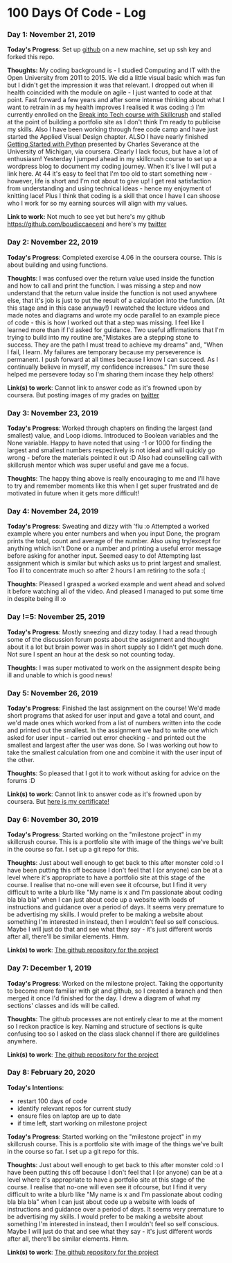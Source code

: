 # 100 Days Of Code - Log

### Day 1: November 21, 2019 

**Today's Progress**: Set up [github](https://github.com/boudiccaeceni) on a new machine, set up ssh key and forked this repo. 

**Thoughts:** My coding background is - I studied Computing and IT with the Open University from 2011 to 2015. We did a little visual basic which was fun but I didn't get the impression it was that relevant. I dropped out when ill health coincided with the module on agile - I just wanted to code at that point. Fast forward a few years and after some intense thinking about what I want to retrain in as my health improves I realised it was coding :)
I'm currently enrolled on the [Break into Tech course with Skillcrush](https://skillcrush.com/break-into-tech-blueprint) and stalled at the point of building a portfolio site as I don't think I'm ready to publicise my skills. Also I have been working through free code camp and have just started the Applied Visual Design chapter. ALSO I have nearly finished [Getting Started with Python](https://www.coursera.org/learn/python/home/welcome) presented by Charles Severance at the University of Michigan, via coursera. Clearly I lack focus, but have a lot of enthusiasm!
Yesterday I jumped ahead in my skillcrush course to set up a wordpress blog to document my coding journey. When it's live I will put a link here.
At 44 it's easy to feel that I'm too old to start something new - however, life is short and I'm not about to give up! I get real satisfaction from understanding and using technical ideas - hence my enjoyment of knitting lace! Plus I think that coding is a skill that once I have I can shoose who I work for so my earning sources will align with my values.

**Link to work:** Not much to see yet but here's my github https://github.com/boudiccaeceni and here's my [twitter](https://twitter.com/death0zero)

### Day 2: November 22, 2019 

**Today's Progress**: Completed exercise 4.06 in the coursera course. This is about building and using functions. 

**Thoughts**: I was confused over the return value used inside the function and how to call and print the function.  I was missing a step and now understand that the return value inside the function is not used anywhere else, that it's job is just to put the result of a calculation into the function. (At this stage and in this case anyway!) I rewatched the lecture videos and made notes and diagrams and wrote my ocde parallel to an example piece of code - this is how I worked out that a step was missing. I feel like I learned more than if I'd asked for guidance. Two useful affirmations that I'm trying to build into my routine are,"Mistakes are a stepping stone to success. They are the path I must tread to achieve my dreams" and, "When I fail, I learn. My failures are temporary because my perseverence is permanent. I push forward at all times because I know I can succeed. As I continually believe in myself, my confidence increases." I'm sure these helped me persevere today so I'm sharing them incase they help others!

**Link(s) to work**: Cannot link to answer code as it's frowned upon by coursera. But posting images of my grades on [twitter](https://twitter.com/death0zero)


### Day 3: November 23, 2019

**Today's Progress**: Worked through chapters on finding the largest (and smallest) value, and Loop idioms. Introduced to Boolean variables and the None variable. Happy to have noted that using -1 or 1000 for finding the largest and smallest numbers respectively is not ideal and will quickly go wrong - before the materials pointed it out :D Also had counselling call with skillcrush mentor which was super useful and gave me a focus. 

**Thoughts**: The happy thing above is really encouraging to me and I'll have to try and remember moments like this when I get super frustrated and de motivated in future when it gets more difficult!


### Day 4: November 24, 2019

**Today's Progress**: Sweating and dizzy with 'flu :o Attempted a worked example where you enter numbers and when you input Done, the program prints the total, count and average of the number. Also using try/except for anything which isn't Done or a number and printing a useful error message before asking for another input. Seemed easy to do! Attempting last assignment which is similar but which asks us to print largest and smallest. Too ill to concentrate much so after 2 hours I am retiring to the sofa :( 

**Thoughts**: Pleased I grasped a worked example and went ahead and solved it before watching all of the video. And pleased I managed to put some time in despite being ill :o


### Day !=5: November 25, 2019

**Today's Progress**: Mostly sneezing and dizzy today. I had a read through some of the discussion forum posts about the assignment and thought about it a lot but brain power was in short supply so I didn't get much done. Not sure I spent an hour at the desk so not counting today. 

**Thoughts**: I was super motivated to work on the assignment despite being ill and unable to which is good news!


### Day 5: November 26, 2019

**Today's Progress**: Finished the last assignment on the course! We'd made short programs that asked for user input and gave a total and count, and we'd made ones which worked from a list of numbers written into the code and printed out the smallest. In the assignment we had to write one which asked for user input - carried out error checking - and printed out the smallest and largest after the user was done. So I was working out how to take the smallest calculation from one and combine it with the user input of the other. 

**Thoughts**: So pleased that I got it to work without asking for advice on the forums :D

**Link(s) to work**: Cannot link to answer code as it's frowned upon by coursera. But [here is my certificate!](https://www.coursera.org/account/accomplishments/certificate/JGGZPPSX6GZC?utm_medium=certificate&utm_source=link&utm_campaign=copybutton_certificate)


### Day 6: November 30, 2019 

**Today's Progress**: Started working on the "milestone project" in my skillcrush course. This is a portfolio site with image of the things we've built in the course so far. I set up a git repo for this. 

**Thoughts**: Just about well enough to get back to this after monster cold :o 
I have been putting this off because I don't feel that I (or anyone) can be at a level where it's appropriate to have a portfolio site at this stage of the course. I realise that no-one will even see it ofcourse, but I find it very difficult to write a blurb like "My name is x and I'm passionate about coding bla bla bla" when I can just about code up a website with loads of instructions and guidance over a period of days. It seems very premature to be advertising my skills. I would prefer to be making a website about something I'm interested in instead, then I wouldn't feel so self conscious. Maybe I will just do that and see what they say - it's just different words after all, there'll be similar elements. Hmm.

**Link(s) to work**: [The github repository for the project](https://github.com/boudiccaeceni/milestone-project)



### Day 7: December 1, 2019 

**Today's Progress**: Worked on the milestone project. Taking the opportunity to become more familiar with git and github, so I created a branch and then merged it once I'd finished for the day. I drew a diagram of what my sections' classes and ids will be called.  

**Thoughts**: The github processes are not entirely clear to me at the moment so I reckon practice is key. Naming and structure of sections is quite confusing too so I asked on the class slack channel if there are guildelines anywhere.

**Link(s) to work**: [The github repository for the project](https://github.com/boudiccaeceni/milestone-project)


### Day 8: February 20, 2020 

**Today's Intentions**: 
<ul>
  <li>restart 100 days of code</li>
  <li>identify relevant repos for current study</li>
  <li>ensure files on laptop are up to date</li>
  <li>if time left, start working on milestone project</li>
</ul>

**Today's Progress**: Started working on the "milestone project" in my skillcrush course. This is a portfolio site with image of the things we've built in the course so far. I set up a git repo for this. 

**Thoughts**: Just about well enough to get back to this after monster cold :o 
I have been putting this off because I don't feel that I (or anyone) can be at a level where it's appropriate to have a portfolio site at this stage of the course. I realise that no-one will even see it ofcourse, but I find it very difficult to write a blurb like "My name is x and I'm passionate about coding bla bla bla" when I can just about code up a website with loads of instructions and guidance over a period of days. It seems very premature to be advertising my skills. I would prefer to be making a website about something I'm interested in instead, then I wouldn't feel so self conscious. Maybe I will just do that and see what they say - it's just different words after all, there'll be similar elements. Hmm.

**Link(s) to work**: [The github repository for the project](https://github.com/boudiccaeceni/milestone-project)

